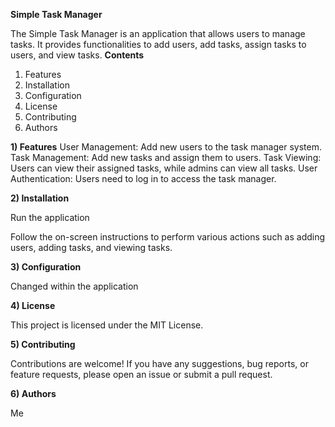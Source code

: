 
**Simple Task Manager**

The Simple Task Manager is an application that allows users to manage tasks. It provides functionalities to add users, add tasks, assign tasks to users, and view tasks.
**Contents** 
1) Features
2) Installation
3) Configuration
4) License
5) Contributing
6) Authors
   
**1) Features**
User Management: Add new users to the task manager system.
Task Management: Add new tasks and assign them to users.
Task Viewing: Users can view their assigned tasks, while admins can view all tasks.
User Authentication: Users need to log in to access the task manager.

**2) Installation**

Run the application

Follow the on-screen instructions to perform various actions such as adding users, adding tasks, and viewing tasks.

**3) Configuration**

Changed within the application

**4) License**

This project is licensed under the MIT License.

**5) Contributing**

Contributions are welcome! If you have any suggestions, bug reports, or feature requests, please open an issue or submit a pull request.

**6) Authors**

Me
